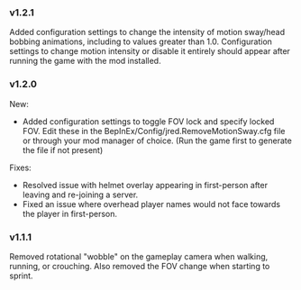 ### v1.2.1

Added configuration settings to change the intensity of motion sway/head bobbing animations, including to values greater than 1.0. Configuration settings to change motion intensity or disable it entirely should appear after running the game with the mod installed.

### v1.2.0

New:
* Added configuration settings to toggle FOV lock and specify locked FOV. Edit these in the BepInEx/Config/jred.RemoveMotionSway.cfg file or through your mod manager of choice. (Run the game first to generate the file if not present)

Fixes:
* Resolved issue with helmet overlay appearing in first-person after leaving and re-joining a server.
* Fixed an issue where overhead player names would not face towards the player in first-person.

### v1.1.1

Removed rotational "wobble" on the gameplay camera when walking, running, or crouching. Also removed the FOV change when starting to sprint.
